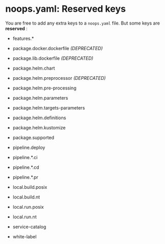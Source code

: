 # noops.yaml: Reserved keys

You are free to add any extra keys to a `noops.yaml` file. But some keys are **reserved** :

- features.*

- package.docker.dockerfile *(DEPRECATED)*
- package.lib.dockerfile *(DEPRECATED)*
- package.helm.chart
- package.helm.preprocessor *(DEPRECATED)*
- package.helm.pre-processing
- package.helm.parameters
- package.helm.targets-parameters
- package.helm.definitions
- package.helm.kustomize
- package.supported
- pipeline.deploy
- pipeline.*.ci
- pipeline.*.cd
- pipeline.*.pr
- local.build.posix
- local.build.nt
- local.run.posix
- local.run.nt
- service-catalog
- white-label